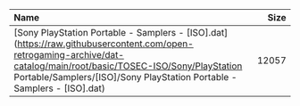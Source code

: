 |Name|Size|
|:---|---:|
|[Sony PlayStation Portable - Samplers - [ISO].dat](https://raw.githubusercontent.com/open-retrogaming-archive/dat-catalog/main/root/basic/TOSEC-ISO/Sony/PlayStation Portable/Samplers/[ISO]/Sony PlayStation Portable - Samplers - [ISO].dat)|12057|
